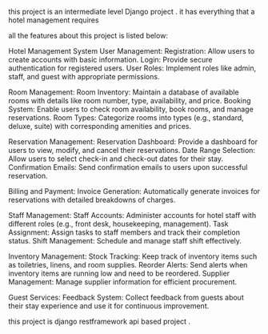 this project is an intermediate level Django project .
it has everything that a hotel management requires


all the features about this project is listed below:


Hotel Management System
User Management:
Registration: Allow users to create accounts with basic information.
Login: Provide secure authentication for registered users.
User Roles: Implement roles like admin, staff, and guest with appropriate permissions.

Room Management:
Room Inventory: Maintain a database of available rooms with details like room number, type, availability, and price.
Booking System: Enable users to check room availability, book rooms, and manage reservations.
Room Types: Categorize rooms into types (e.g., standard, deluxe, suite) with corresponding amenities and prices.

Reservation Management:
Reservation Dashboard: Provide a dashboard for users to view, modify, and cancel their reservations.
Date Range Selection: Allow users to select check-in and check-out dates for their stay.
Confirmation Emails: Send confirmation emails to users upon successful reservation.

Billing and Payment:
Invoice Generation: Automatically generate invoices for reservations with detailed breakdowns of charges.

Staff Management:
Staff Accounts: Administer accounts for hotel staff with different roles (e.g., front desk, housekeeping, management).
Task Assignment: Assign tasks to staff members and track their completion status.
Shift Management: Schedule and manage staff shift effectively.

Inventory Management:
Stock Tracking: Keep track of inventory items such as toiletries, linens, and room supplies.
Reorder Alerts: Send alerts when inventory items are running low and need to be reordered.
Supplier Management: Manage supplier information for efficient procurement.

Guest Services:
Feedback System: Collect feedback from guests about their stay experience and use it for continuous improvement.



this project is django restframework api based project .